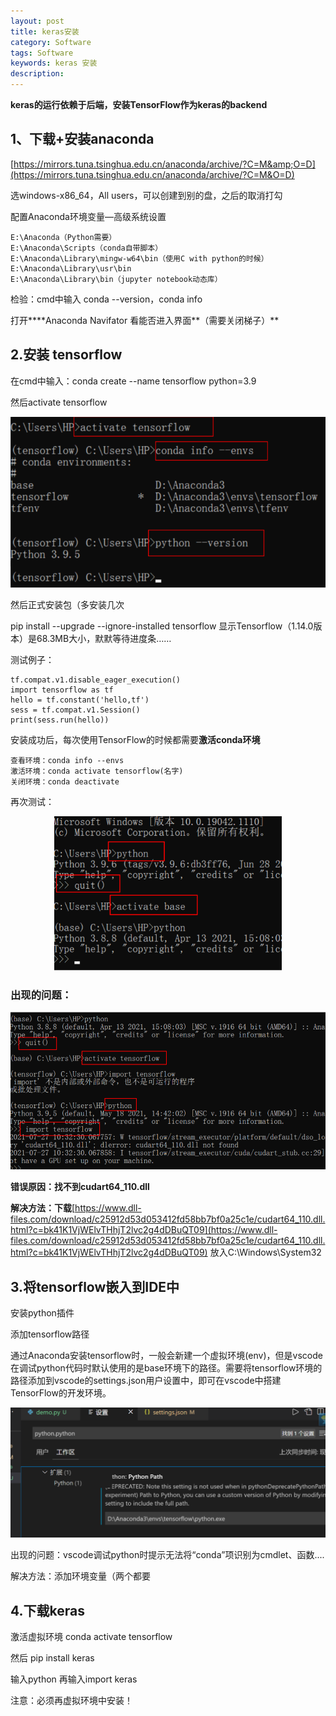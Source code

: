 ```yaml
---
layout: post
title: keras安装
category: Software
tags: Software
keywords: keras 安装
description:
---
```

**keras的运行依赖于后端，安装TensorFlow作为keras的backend**

## **1、下载+安装anaconda**

[https://mirrors.tuna.tsinghua.edu.cn/anaconda/archive/?C=M&amp;O=D](https://mirrors.tuna.tsinghua.edu.cn/anaconda/archive/?C=M&O=D)

选windows-x86_64，All users，可以创建到别的盘，之后的取消打勾

配置Anaconda环境变量—高级系统设置

```
E:\Anaconda（Python需要）
E:\Anaconda\Scripts（conda自带脚本）
E:\Anaconda\Library\mingw-w64\bin（使用C with python的时候） E:\Anaconda\Library\usr\bin
E:\Anaconda\Library\bin（jupyter notebook动态库）
```

检验：cmd中输入 conda --version，conda info

打开****Anaconda Navifator 看能否进入界面**（需要关闭梯子）**

## **2.安装 tensorflow**

在cmd中输入：conda create --name tensorflow python=3.9

然后activate tensorflow

<center>
<img src="https://raw.githubusercontent.com/alittlemango/alittlemango.github.io/master/img/Software/1.png" style="zoom:70%">
</center>

然后正式安装包（多安装几次

pip install --upgrade --ignore-installed tensorflow
显示Tensorflow（1.14.0版本）是68.3MB大小，默默等待进度条……

测试例子：

```
tf.compat.v1.disable_eager_execution()
import tensorflow as tf
hello = tf.constant('hello,tf')
sess = tf.compat.v1.Session()
print(sess.run(hello))
```

安装成功后，每次使用TensorFlow的时候都需要**激活conda环境**

```
查看环境：conda info --envs
激活环境：conda activate tensorflow(名字)
关闭环境：conda deactivate
```

再次测试：

<center>
<img src="https://raw.githubusercontent.com/alittlemango/alittlemango.github.io/master/img/Software/2.png" style="zoom:70%">
</center>


### **出现的问题：**

<center>
<img src="https://raw.githubusercontent.com/alittlemango/alittlemango.github.io/master/img/Software/3.png" style="zoom:70%">
</center>


**错误原因：找不到cudart64_110.dll**

**解决方法：下载**[https://www.dll-files.com/download/c25912d53d053412fd58bb7bf0a25c1e/cudart64_110.dll.html?c=bk41K1VjWElvTHhjT2lvc2g4dDBuQT09](https://www.dll-files.com/download/c25912d53d053412fd58bb7bf0a25c1e/cudart64_110.dll.html?c=bk41K1VjWElvTHhjT2lvc2g4dDBuQT09) 放入C:\Windows\System32

## **3.将tensorflow嵌入到IDE中**

安装python插件

添加tensorflow路径

通过Anaconda安装tensorflow时，一般会新建一个虚拟环境(env)，但是vscode在调试python代码时默认使用的是base环境下的路径。需要将tensorflow环境的路径添加到vscode的settings.json用户设置中，即可在vscode中搭建TensorFlow的开发环境。

<center>
<img src="https://raw.githubusercontent.com/alittlemango/alittlemango.github.io/master/img/Software/4.png" style="zoom:70%">
</center>

出现的问题：vscode调试python时提示无法将“conda”项识别为cmdlet、函数....

解决方法：添加环境变量（两个都要

## **4.下载keras**

激活虚拟环境 conda activate tensorflow

然后 pip install keras

输入python 再输入import keras

注意：必须再虚拟环境中安装！
